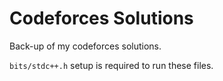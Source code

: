 # Codeforces Solutions
Back-up of my codeforces solutions.

```bits/stdc++.h``` setup is required to run these files.